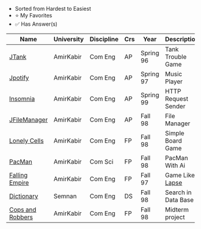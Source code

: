 ﻿* Sorted from Hardest to Easiest
* ⭐ My Favorites
* ✅ Has Answer(s)

| Name | University | Discipline | Crs | Year | Description | Badges |
| --- | --- | --- | --- | --- | --- | --- |
[JTank](https://github.com/Ahmadrezadl/University_Projects/tree/master/Java/JTank) | AmirKabir | Com Eng | AP | Spring 96 | Tank Trouble Game | |
[Jpotify](https://github.com/Ahmadrezadl/University_Projects/tree/master/Java/Jpotify) | AmirKabir | Com Eng | AP | Spring 97 | Music Player | ✅⭐ |
[Insomnia](https://github.com/Ahmadrezadl/University_Projects/tree/master/Java/Insomnia) | AmirKabir | Com Eng | AP | Spring 99 | HTTP Request Sender | |
[JFileManager](https://github.com/Ahmadrezadl/University_Projects/tree/master/Java/JFileManager) | AmirKabir | Com Eng | AP | Fall 98 | File Manager | ✅ |
[Lonely Cells](https://github.com/Ahmadrezadl/University_Projects/tree/master/C/Lonely%20Cells) | AmirKabir| Com Eng | FP | Fall 98 | Simple Board Game | ✅ |
[PacMan](https://github.com/Ahmadrezadl/University_Projects/tree/master/C/Pacman) | AmirKabir | Com Sci | FP | Fall 98 | PacMan With Ai | ⭐ |
[Falling Empire](https://github.com/Ahmadrezadl/University_Projects/tree/master/C/Falling%20Empire) | AmirKabir | Com Eng | FP | Fall 97 | Game Like [Lapse](https://play.google.com/store/apps/details?id=com.cornago.stefano.lapse&hl=en) | ✅ |
[Dictionary](https://github.com/Ahmadrezadl/University_Projects/tree/master/C%2B%2B/Dictionary) | Semnan | Com Eng | DS | Fall 98 | Search in Data Base | ✅ |
[Cops and Robbers](https://github.com/Ahmadrezadl/University_Projects/tree/master/C/Cops%20And%20Robbers) | AmirKabir | Com Eng | FP | Fall 98 | Midterm project | |
